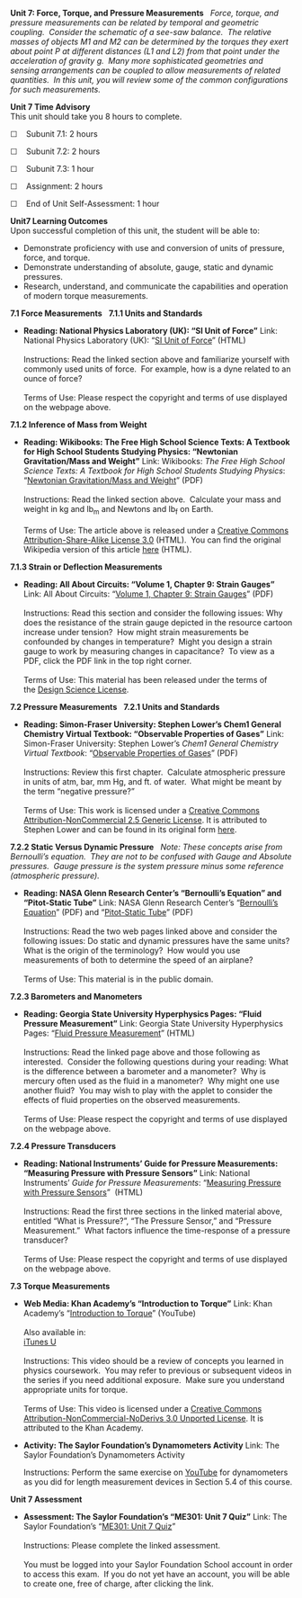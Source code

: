 **Unit 7: Force, Torque, and Pressure Measurements** <span
id="7"></span> 
*Force, torque, and pressure measurements can be related by temporal and
geometric coupling.  Consider the schematic of a see-saw balance.*  *The
relative masses of objects M1 and M2 can be determined by the torques
they exert about point P at different distances (L1 and L2) from that
point under the acceleration of gravity g.  Many more sophisticated
geometries and sensing arrangements can be coupled to allow measurements
of related quantities.  In this unit, you will review some of the common
configurations for such measurements.*

**Unit 7 Time Advisory**  
This unit should take you 8 hours to complete.  
  
 <span class="Apple-style-span" style="line-height: normal; ">☐  
 </span><span class="Apple-style-span"
style="line-height: normal; ">Subunit 7.1: 2 hours</span>  
  
 <span class="Apple-style-span" style="line-height: normal; ">☐  
 Subunit 7.2: 2 hours</span>  
  
 <span class="Apple-style-span" style="line-height: normal; ">☐  
 Subunit 7.3: 1 hour</span>

☐    Assignment: 2 hours

<span class="Apple-style-span" style="line-height: normal; ">☐    End of
Unit Self-Assessment: 1 hour</span>

**Unit7 Learning Outcomes**  
Upon successful completion of this unit, the student will be able to:

-   Demonstrate proficiency with use and conversion of units of
    pressure, force, and torque.
-   Demonstrate understanding of absolute, gauge, static and dynamic
    pressures.
-   Research, understand, and communicate the capabilities and operation
    of modern torque measurements.

**7.1 Force Measurements** <span id="7.1"></span> 
**7.1.1 Units and Standards** <span id="7.1.1"></span> 
-   **Reading: National Physics Laboratory (UK): “SI Unit of Force”**
    Link: National Physics Laboratory (UK): “[SI Unit of
    Force](http://www.npl.co.uk/reference/faqs/si-unit-of-force)”
    (HTML)  
                                      
     Instructions: Read the linked section above and familiarize
    yourself with commonly used units of force.  For example, how is a
    dyne related to an ounce of force?  
        
     Terms of Use: Please respect the copyright and terms of use
    displayed on the webpage above.

**7.1.2 Inference of Mass from Weight** <span id="7.1.2"></span> 
-   **Reading: Wikibooks: The Free High School Science Texts: A Textbook
    for High School Students Studying Physics: “Newtonian
    Gravitation/Mass and Weight”**
    Link: Wikibooks: *The Free High School Science Texts: A Textbook for
    High School Students Studying Physics*: “[Newtonian Gravitation/Mass
    and
    Weight](https://resources.saylor.org/wwwresources/archived/site/wp-content/uploads/2011/07/ME301-7.1.2.pdf)”
    (PDF)  
        
     Instructions: Read the linked section above.  Calculate your mass
    and weight in kg and lb<sub>m</sub> and Newtons and lb<sub>f</sub>
    on Earth.  
        
     Terms of Use: The article above is released under a [Creative
    Commons Attribution-Share-Alike License
    3.0](http://creativecommons.org/licenses/by-sa/3.0/) (HTML).  You
    can find the original Wikipedia version of this
    article [here](http://en.wikibooks.org/wiki/FHSST_Physics/Newtonian_Gravitation/Mass_and_Weight) (HTML).

**7.1.3 Strain or Deflection Measurements** <span id="7.1.3"></span> 
-   **Reading: All About Circuits: “Volume 1, Chapter 9: Strain
    Gauges”**
    Link: All About Circuits: “[Volume 1, Chapter 9: Strain
    Gauges](https://resources.saylor.org/wwwresources/archived/site/wp-content/uploads/2011/07/ME301-1.1.1.pdf)”
    (PDF)  
        
     Instructions: Read this section and consider the following issues:
    Why does the resistance of the strain gauge depicted in the resource
    cartoon increase under tension?  How might strain measurements be
    confounded by changes in temperature?  Might you design a strain
    gauge to work by measuring changes in capacitance?  To view as a
    PDF, click the PDF link in the top right corner.  
        
     Terms of Use: This material has been released under the terms of
    the [Design Science
    License](http://www.allaboutcircuits.com/l_dsl.html).  

**7.2 Pressure Measurements** <span id="7.2"></span> 
**7.2.1 Units and Standards** <span id="7.2.1"></span> 
-   **Reading: Simon-Fraser University: Stephen Lower’s Chem1 General
    Chemistry Virtual Textbook: “Observable Properties of Gases”**
    Link: Simon-Fraser University: Stephen Lower’s *Chem1 General
    Chemistry Virtual Textbook*: “[Observable Properties of
    Gases](https://resources.saylor.org/wwwresources/archived/site/wp-content/uploads/2011/07/ME301-7.2.1.pdf)”
    (PDF)  
        
     Instructions: Review this first chapter.  Calculate atmospheric
    pressure in units of atm, bar, mm Hg, and ft. of water.  What might
    be meant by the term “negative pressure?”  
        
     Terms of Use: This work is licensed under a [Creative Commons
    Attribution-NonCommercial 2.5 Generic
    License](http://creativecommons.org/licenses/by-nc/2.5/). It is
    attributed to Stephen Lower and can be found in its original
    form [here](http://www.chem1.com/acad/webtext/gas/gas_1.html#PRES). 

**7.2.2 Static Versus Dynamic Pressure** <span id="7.2.2"></span> 
*Note: These concepts arise from Bernoulli’s equation.  They are not to
be confused with Gauge and Absolute pressures.  Gauge pressure is the
system pressure minus some reference (atmospheric pressure).*

-   **Reading: NASA Glenn Research Center’s “Bernoulli’s Equation” and
    “Pitot-Static Tube”**
    Link: NASA Glenn Research Center’s “[Bernoulli’s
    Equation](https://resources.saylor.org/wwwresources/archived/site/wp-content/uploads/2011/07/ME301-7.2.2.pdf)”
    (PDF) and “[Pitot-Static
    Tube](https://resources.saylor.org/wwwresources/archived/site/wp-content/uploads/2011/07/ME301-7.2.2.pdf)”
    (PDF)  
        
     Instructions: Read the two web pages linked above and consider the
    following issues: Do static and dynamic pressures have the same
    units?  What is the origin of the terminology?  How would you use
    measurements of both to determine the speed of an airplane?  
        
     Terms of Use: This material is in the public domain. 

**7.2.3 Barometers and Manometers** <span id="7.2.3"></span> 
-   **Reading: Georgia State University Hyperphysics Pages: “Fluid
    Pressure Measurement”**
    Link: Georgia State University Hyperphysics Pages: “[Fluid Pressure
    Measurement](http://hyperphysics.phy-astr.gsu.edu/hbase/pman.html)”
    (HTML)  
        
     Instructions: Read the linked page above and those following as
    interested.  Consider the following questions during your reading:
    What is the difference between a barometer and a manometer?  Why is
    mercury often used as the fluid in a manometer?  Why might one use
    another fluid?  You may wish to play with the applet to consider the
    effects of fluid properties on the observed measurements.  
        
     Terms of Use: Please respect the copyright and terms of use
    displayed on the webpage above.

**7.2.4 Pressure Transducers** <span id="7.2.4"></span> 
-   **Reading: National Instruments’ Guide for Pressure Measurements:
    “Measuring Pressure with Pressure Sensors”**
    Link: National Instruments’ *Guide for Pressure Measurements*:
    “[Measuring Pressure with Pressure
    Sensors](http://zone.ni.com/devzone/cda/tut/p/id/3639)”  (HTML)  
        
     Instructions: Read the first three sections in the linked material
    above, entitled “What is Pressure?”, “The Pressure Sensor,” and
    “Pressure Measurement.”  What factors influence the time-response of
    a pressure transducer?  
        
     Terms of Use: Please respect the copyright and terms of use
    displayed on the webpage above.

**7.3 Torque Measurements** <span id="7.3"></span> 
-   **Web Media: Khan Academy’s “Introduction to Torque”**
    Link: Khan Academy’s “[Introduction to
    Torque](https://www.khanacademy.org/science/physics/torque-angular-momentum/torque-tutorial/v/introduction-to-torque)”
    (YouTube)  
        
     Also available in:  
     [iTunes
    U](http://deimos3.apple.com/WebObjects/Core.woa/Browse/khanacademy.org-dz.4627311193?i=1685287384)  
        
     Instructions: This video should be a review of concepts you learned
    in physics coursework.  You may refer to previous or subsequent
    videos in the series if you need additional exposure.  Make sure you
    understand appropriate units for torque.  
        
     Terms of Use: This video is licensed under a [Creative Commons
    Attribution-NonCommercial-NoDerivs 3.0 Unported
    License](http://creativecommons.org/licenses/by-nc-nd/3.0/). It is
    attributed to the Khan Academy.

-   **Activity: The Saylor Foundation’s Dynamometers Activity**
    Link: The Saylor Foundation’s Dynamometers Activity  
      
     Instructions: Perform the same exercise on
    [YouTube](http://www.youtube.com) for dynamometers as you did for
    length measurement devices in Section 5.4 of this course.

**Unit 7 Assessment** <span id="7.4"></span> 
-   **Assessment: The Saylor Foundation’s “ME301: Unit 7 Quiz”**
    Link: The Saylor Foundation’s “[ME301: Unit 7
    Quiz](http://school.saylor.org/mod/quiz/view.php?id=921)”  
        
     Instructions: Please complete the linked assessment.  
        
     You must be logged into your Saylor Foundation School account in
    order to access this exam.  If you do not yet have an account, you
    will be able to create one, free of charge, after clicking the
    link. 


